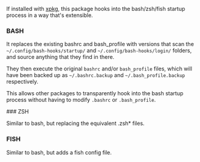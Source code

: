 If installed with [xpkg](https://github.com/elegantchaos/xpkg), this package hooks into the bash/zsh/fish startup process in a way that's extensible.

### BASH

It replaces the existing bashrc and bash_profile with versions that scan the `~/.config/bash-hooks/startup/` and `~/.config/bash-hooks/login/` folders, and source anything
that they find in there.

They then execute the original `bashrc` and/or `bash_profile` files, which will have been backed up as `~/.bashrc.backup` and `~/.bash_profile.backup` respectively.

This allows other packages to transparently hook into the bash startup process without having to modify `.bashrc` or `.bash_profile`.

### ZSH

Similar to bash, but replacing the equivalent .zsh* files.

### FISH

Similar to bash, but adds a fish config file.

